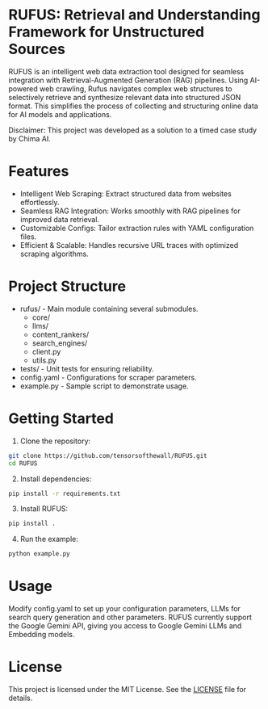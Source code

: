 # RUFUS: Retrieval and Understanding Framework for Unstructured Sources

RUFUS is an intelligent web data extraction tool designed for seamless integration with Retrieval-Augmented Generation (RAG) pipelines. Using AI-powered web crawling, Rufus navigates complex web structures to selectively retrieve and synthesize relevant data into structured JSON format.  This simplifies the process of collecting and structuring online data for AI models and applications.

Disclaimer: This project was developed as a solution to a timed case study by Chima AI.

# Features

- Intelligent Web Scraping: Extract structured data from websites effortlessly.
- Seamless RAG Integration: Works smoothly with RAG pipelines for improved data retrieval.
- Customizable Configs: Tailor extraction rules with YAML configuration files.
- Efficient & Scalable: Handles recursive URL traces with optimized scraping algorithms.

# Project Structure
- rufus/ - Main module containing several submodules.
    - core/
    - llms/
    - content_rankers/
    - search_engines/
    - client.py
    - utils.py
- tests/ - Unit tests for ensuring reliability.
- config.yaml - Configurations for scraper parameters.
- example.py - Sample script to demonstrate usage.

# Getting Started
1. Clone the repository:
```bash
git clone https://github.com/tensorsofthewall/RUFUS.git
cd RUFUS
```
2. Install dependencies:
```bash
pip install -r requirements.txt
```

3. Install RUFUS:
```bash
pip install .
```

4. Run the example:
```bash
python example.py
```

# Usage
Modify config.yaml to set up your configuration parameters, LLMs for search query generation and other parameters. RUFUS currently support the Google Gemini API, giving you access to Google Gemini LLMs and Embedding models.

# License
This project is licensed under the MIT License. See the [LICENSE](./LICENSE) file for details.
